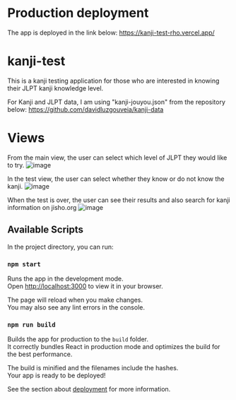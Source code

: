 # Production deployment
The app is deployed in the link below:
https://kanji-test-rho.vercel.app/

# kanji-test
This is a kanji testing application for those who are interested in knowing their JLPT kanji knowledge level. 

For Kanji and JLPT data, I am using "kanji-jouyou.json" from the repository below:
https://github.com/davidluzgouveia/kanji-data

# Views
From the main view, the user can select which level of JLPT they would like to try.
![image](https://github.com/user-attachments/assets/ef236c26-420d-43e2-aca4-1cd64de0ab60)

In the test view, the user can select whether they know or do not know the kanji.
![image](https://github.com/user-attachments/assets/ccfb4a8e-f486-4d0d-a3fa-0e0a790394ac)

When the test is over, the user can see their results and also search for kanji information on jisho.org
![image](https://github.com/user-attachments/assets/7ea9aa19-3e84-4bcd-be5b-4c55474bc106)


## Available Scripts

In the project directory, you can run:

### `npm start`

Runs the app in the development mode.\
Open [http://localhost:3000](http://localhost:3000) to view it in your browser.

The page will reload when you make changes.\
You may also see any lint errors in the console.

### `npm run build`

Builds the app for production to the `build` folder.\
It correctly bundles React in production mode and optimizes the build for the best performance.

The build is minified and the filenames include the hashes.\
Your app is ready to be deployed!

See the section about [deployment](https://facebook.github.io/create-react-app/docs/deployment) for more information.
